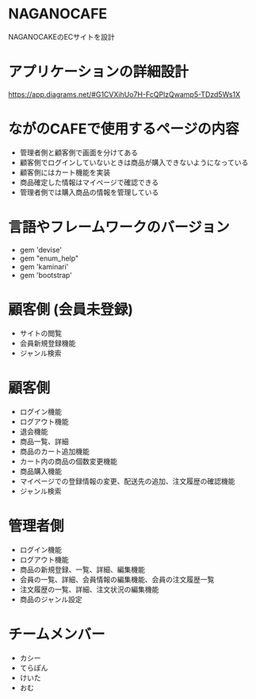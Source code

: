 

# NAGANOCAFE
NAGANOCAKEのECサイトを設計

# アプリケーションの詳細設計
https://app.diagrams.net/#G1CVXihUo7H-FcQPlzQwamp5-TDzd5Ws1X

# ながのCAFEで使用するページの内容
* 管理者側と顧客側で画面を分けてある
* 顧客側でログインしていないときは商品が購入できないようになっている
* 顧客側にはカート機能を実装
* 商品確定した情報はマイページで確認できる
* 管理者側では購入商品の情報を管理している

# 言語やフレームワークのバージョン
* gem 'devise'
* gem "enum_help"
* gem 'kaminari'
* gem 'bootstrap'

# 顧客側 (会員未登録)
* サイトの閲覧
* 会員新規登録機能
* ジャンル検索

# 顧客側
* ログイン機能
* ログアウト機能
* 退会機能
* 商品一覧、詳細
* 商品のカート追加機能
* カート内の商品の個数変更機能
* 商品購入機能
* マイページでの登録情報の変更、配送先の追加、注文履歴の確認機能
* ジャンル検索

# 管理者側
* ログイン機能
* ログアウト機能
* 商品の新規登録、一覧、詳細、編集機能
* 会員の一覧、詳細、会員情報の編集機能、会員の注文履歴一覧
* 注文履歴の一覧、詳細、注文状況の編集機能
* 商品のジャンル設定

# チームメンバー
* カシー
* てらぽん
* けいた
* おむ

